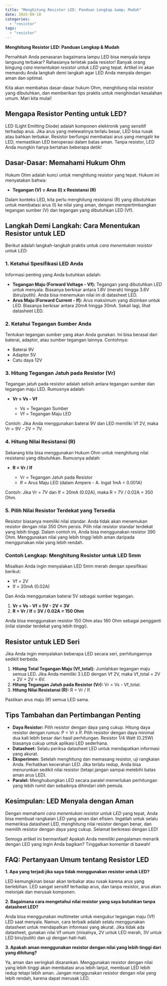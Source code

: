 ```yaml
---
title: "Menghitung Resistor LED: Panduan Lengkap &amp; Mudah"
date: 2025-09-10
categories: 
  - "resistor"
tags: 
  - "resistor"
---
```


**Menghitung Resistor LED: Panduan Lengkap & Mudah**

Pernahkah Anda penasaran bagaimana lampu LED bisa menyala tanpa langsung terbakar? Rahasianya terletak pada resistor! Banyak orang bingung _cara menentukan resistor untuk LED_ yang tepat. Artikel ini akan memandu Anda langkah demi langkah agar LED Anda menyala dengan aman dan optimal.

Kita akan membahas dasar-dasar hukum Ohm, menghitung nilai resistor yang dibutuhkan, dan memberikan tips praktis untuk menghindari kesalahan umum. Mari kita mulai!

## Mengapa Resistor Penting untuk LED?

LED (Light Emitting Diode) adalah komponen elektronik yang sensitif terhadap arus. Jika arus yang melewatinya terlalu besar, LED bisa rusak atau bahkan terbakar. Resistor berfungsi membatasi arus yang mengalir ke LED, memastikan LED beroperasi dalam batas aman. Tanpa resistor, LED Anda mungkin hanya bertahan beberapa detik!

## Dasar-Dasar: Memahami Hukum Ohm

Hukum Ohm adalah kunci untuk menghitung resistor yang tepat. Hukum ini menyatakan bahwa:

- **Tegangan (V) = Arus (I) x Resistansi (R)**

Dalam konteks LED, kita perlu menghitung resistansi (R) yang dibutuhkan untuk membatasi arus (I) ke nilai yang aman, dengan mempertimbangkan tegangan sumber (V) dan tegangan yang dibutuhkan LED (Vf).

## Langkah Demi Langkah: Cara Menentukan Resistor untuk LED

Berikut adalah langkah-langkah praktis untuk _cara menentukan resistor untuk LED_:

### 1\. Ketahui Spesifikasi LED Anda

Informasi penting yang Anda butuhkan adalah:

- **Tegangan Maju (Forward Voltage - Vf):** Tegangan yang dibutuhkan LED untuk menyala. Biasanya berkisar antara 1.8V (merah) hingga 3.6V (biru/putih). Anda bisa menemukan nilai ini di datasheet LED.
- **Arus Maju (Forward Current - If):** Arus maksimum yang diizinkan untuk LED. Biasanya berkisar antara 20mA hingga 30mA. Sekali lagi, lihat datasheet LED.

### 2\. Ketahui Tegangan Sumber Anda

Tentukan tegangan sumber yang akan Anda gunakan. Ini bisa berasal dari baterai, adaptor, atau sumber tegangan lainnya. Contohnya:

- Baterai 9V
- Adaptor 5V
- Catu daya 12V

### 3\. Hitung Tegangan Jatuh pada Resistor (Vr)

Tegangan jatuh pada resistor adalah selisih antara tegangan sumber dan tegangan maju LED. Rumusnya adalah:

- **Vr = Vs - Vf**
    
    - Vs = Tegangan Sumber
    - Vf = Tegangan Maju LED

Contoh: Jika Anda menggunakan baterai 9V dan LED memiliki Vf 2V, maka Vr = 9V - 2V = 7V.

### 4\. Hitung Nilai Resistansi (R)

Sekarang kita bisa menggunakan Hukum Ohm untuk menghitung nilai resistansi yang dibutuhkan. Rumusnya adalah:

- **R = Vr / If**
    
    - Vr = Tegangan Jatuh pada Resistor
    - If = Arus Maju LED (dalam Ampere - A. Ingat 1mA = 0.001A)

Contoh: Jika Vr = 7V dan If = 20mA (0.02A), maka R = 7V / 0.02A = 350 Ohm.

### 5\. Pilih Nilai Resistor Terdekat yang Tersedia

Resistor biasanya memiliki nilai standar. Anda tidak akan menemukan resistor dengan nilai 350 Ohm persis. Pilih nilai resistor standar terdekat yang lebih tinggi. Dalam contoh ini, Anda bisa menggunakan resistor 390 Ohm. Menggunakan nilai yang lebih tinggi lebih aman daripada menggunakan nilai yang lebih rendah.

### Contoh Lengkap: Menghitung Resistor untuk LED 5mm

Misalkan Anda ingin menyalakan LED 5mm merah dengan spesifikasi berikut:

- Vf = 2V
- If = 20mA (0.02A)

Dan Anda menggunakan baterai 5V sebagai sumber tegangan.

1. **Vr = Vs - Vf = 5V - 2V = 3V**
2. **R = Vr / If = 3V / 0.02A = 150 Ohm**

Anda bisa menggunakan resistor 150 Ohm atau 180 Ohm sebagai pengganti (nilai standar terdekat yang lebih tinggi).

## Resistor untuk LED Seri

Jika Anda ingin menyalakan beberapa LED secara seri, perhitungannya sedikit berbeda.

1. **Hitung Total Tegangan Maju (Vf\_total):** Jumlahkan tegangan maju semua LED. Jika Anda memiliki 3 LED dengan Vf 2V, maka Vf\_total = 2V + 2V + 2V = 6V.
2. **Hitung Tegangan Jatuh pada Resistor (Vr):** Vr = Vs - Vf\_total.
3. **Hitung Nilai Resistansi (R):** R = Vr / If.

Pastikan arus maju (If) semua LED sama.

## Tips Tambahan dan Pertimbangan Penting

- **Daya Resistor:** Pilih resistor dengan daya yang cukup. Hitung daya resistor dengan rumus: P = Vr x If. Pilih resistor dengan daya minimal dua kali lebih besar dari hasil perhitungan. Resistor 1/4 Watt (0.25W) biasanya cukup untuk aplikasi LED sederhana.
- **Datasheet:** Selalu periksa datasheet LED untuk mendapatkan informasi yang akurat.
- **Eksperimen:** Setelah menghitung dan memasang resistor, uji rangkaian Anda. Perhatikan kecerahan LED. Jika terlalu redup, Anda bisa menurunkan sedikit nilai resistor (tetapi jangan sampai melebihi batas aman arus LED).
- **Paralel:** Menghubungkan LED secara paralel memerlukan perhitungan yang lebih rumit dan sebaiknya dihindari oleh pemula.

## Kesimpulan: LED Menyala dengan Aman

Dengan memahami _cara menentukan resistor untuk LED_ yang tepat, Anda bisa membuat rangkaian LED yang aman dan efisien. Ingatlah untuk selalu memeriksa datasheet LED, menghitung nilai resistor dengan benar, dan memilih resistor dengan daya yang cukup. Selamat berkreasi dengan LED!

Semoga artikel ini bermanfaat! Apakah Anda memiliki pengalaman menarik dengan LED yang ingin Anda bagikan? Tinggalkan komentar di bawah!

## FAQ: Pertanyaan Umum tentang Resistor LED

**1\. Apa yang terjadi jika saya tidak menggunakan resistor untuk LED?**

LED kemungkinan besar akan terbakar atau rusak karena arus yang berlebihan. LED sangat sensitif terhadap arus, dan tanpa resistor, arus akan melonjak dan merusak komponen.

**2\. Bagaimana cara mengetahui nilai resistor yang saya butuhkan tanpa datasheet LED?**

Anda bisa menggunakan multimeter untuk mengukur tegangan maju (Vf) LED saat menyala. Namun, cara terbaik adalah selalu menggunakan datasheet untuk mendapatkan informasi yang akurat. Jika tidak ada datasheet, gunakan nilai Vf umum (misalnya, 2V untuk LED merah, 3V untuk LED biru/putih) dan uji dengan hati-hati.

**3\. Apakah aman menggunakan resistor dengan nilai yang lebih tinggi dari yang dihitung?**

Ya, aman dan seringkali disarankan. Menggunakan resistor dengan nilai yang lebih tinggi akan membatasi arus lebih lanjut, membuat LED lebih redup tetapi lebih aman. Jangan menggunakan resistor dengan nilai yang lebih rendah, karena dapat merusak LED.
